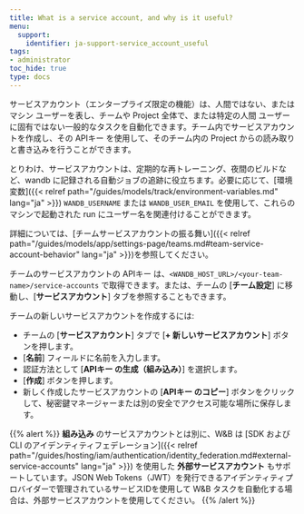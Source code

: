 ```yaml
---
title: What is a service account, and why is it useful?
menu:
  support:
    identifier: ja-support-service_account_useful
tags:
- administrator
toc_hide: true
type: docs
---
```


サービスアカウント（エンタープライズ限定の機能）は、人間ではない、またはマシン ユーザーを表し、チームや Project 全体で、または特定の人間 ユーザーに固有ではない一般的なタスクを自動化できます。チーム内でサービスアカウントを作成し、その APIキー を使用して、そのチーム内の Project からの読み取りと書き込みを行うことができます。

とりわけ、サービスアカウントは、定期的な再トレーニング、夜間のビルドなど、wandb に記録される自動ジョブの追跡に役立ちます。必要に応じて、[環境変数]({{< relref path="/guides/models/track/environment-variables.md" lang="ja" >}}) `WANDB_USERNAME` または `WANDB_USER_EMAIL` を使用して、これらのマシンで起動された run にユーザー名を関連付けることができます。

詳細については、[チームサービスアカウントの振る舞い]({{< relref path="/guides/models/app/settings-page/teams.md#team-service-account-behavior" lang="ja" >}})を参照してください。

チームのサービスアカウントの APIキー は、`<WANDB_HOST_URL>/<your-team-name>/service-accounts` で取得できます。または、チームの [**チーム設定**] に移動し、[**サービスアカウント**] タブを参照することもできます。

チームの新しいサービスアカウントを作成するには:
* チームの [**サービスアカウント**] タブで [**+ 新しいサービスアカウント**] ボタンを押します。
* [**名前**] フィールドに名前を入力します。
* 認証方法として [**APIキー の生成（組み込み）**] を選択します。
* [**作成**] ボタンを押します。
* 新しく作成したサービスアカウントの [**APIキー のコピー**] ボタンをクリックして、秘密鍵マネージャーまたは別の安全でアクセス可能な場所に保存します。

{{% alert %}}
**組み込み** のサービスアカウントとは別に、W&B は [SDK および CLI のアイデンティティフェデレーション]({{< relref path="/guides/hosting/iam/authentication/identity_federation.md#external-service-accounts" lang="ja" >}}) を使用した **外部サービスアカウント** もサポートしています。JSON Web Tokens（JWT）を発行できるアイデンティティプロバイダーで管理されているサービスIDを使用して W&B タスクを自動化する場合は、外部サービスアカウントを使用してください。
{{% /alert %}}
